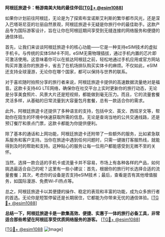 **阿根廷旅遊卡：畅游南美大陆的最佳伴侣[[TG💪+ @esim1088](https://t.me/s/esim1088)]**

如果你计划前往阿根廷，无论是为了探索布宜诺斯艾利斯的繁华都市风光，还是深入巴塔哥尼亚的壮丽自然景观，阿根廷旅遊卡无疑是你旅行中的最佳助手。这款产品专为国际游客设计，旨在让你在阿根廷期间享受到无缝连接的网络服务和便捷的通信体验。

首先，让我们来谈谈阿根廷旅遊卡的核心功能——它是一种支持eSIM技术的虚拟手机卡。与传统的实体SIM卡不同，eSIM无需物理插拔，通过手机内置的芯片即可激活使用。这意味着你可以在抵达阿根廷之前，轻松地通过手机应用或官方网站购买并激活你的旅游卡，省去了在机场排队购买实体卡的麻烦。不仅如此，eSIM还支持全球漫游，无论你在哪个国家，都可以保持与世界的联系。

对于喜欢随时拍照分享的旅行者来说，阿根廷旅遊卡提供的高速数据流量绝对是福音。这款卡支持4G LTE网络，确保你在社交平台上实时更新你的旅行动态，无论是分享美食照片、风景大片还是短视频，都能做到毫无压力。而且，它的流量套餐灵活多样，从基础的日常流量到大容量包月套餐，总有一款适合你的需求。

此外，阿根廷旅遊卡还提供了多种语言的支持，包括中文、英文、西班牙文等，帮助你在陌生的环境中快速获取所需的信息。无论是查询当地的公共交通线路，还是预订餐厅和景点门票，这款卡都能为你提供便利。

除了基本的通话和上网功能，阿根廷旅遊卡还附带了一些额外的服务，比如紧急联系服务和客户支持。当你在旅途中遇到任何问题时，只需一键拨打客服热线，就能得到及时的帮助和支持。这种贴心的服务让每一位用户都能感受到无微不至的关怀。

当然，选择一款合适的手机卡或流量卡并不容易，市场上有各种各样的产品，如何挑选最适合自己的呢？这里有一些小建议：首先，根据你的旅行时长选择合适的流量套餐；其次，考虑你的设备是否支持eSIM技术；最后，查看是否有其他增值服务，如国际漫游、免费Wi-Fi热点等。

总之，阿根廷旅遊卡以其便捷的操作、稳定的表现和丰富的功能，成为众多旅行者的首选。无论你是短暂停留还是长期居住，它都能为你带来无忧的通信体验。[[TG💪+ @esim1088](https://t.me/s/esim1088)]

**总结一下，阿根廷旅遊卡是一款集高效、便捷、实惠于一体的旅行必备工具，非常适合那些希望在阿根廷享受优质网络服务的游客。** [[TG💪+ @esim1088](https://t.me/s/esim1088)] 

[[TG💪+ @esim1088](https://t.me/s/esim1088) ![Image](https://i.postimg.cc/4NQfJmqS/Snipaste-2025-05-13-00-14-12.png)]